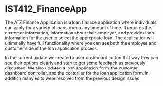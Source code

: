 # IST412_FinanceApp
The ATZ Finance Application is a loan finance application where individuals can apply for a variety of loans over a any amount of time. It requires the customer information, information about their employer, and provides loan information for the user to select the appropriate loan. The application will ultimatelly have full functionality where you can see both the employee and customer side of the loan application process.

In the current update we created a user dashboard button that way they can see their options clearly and start to get some feedback as previously discussed. We also updated a loan application form, the customer dashboard controller, and the contorller for the loan application form. In addition many edits were resolved from the previous design issues.
